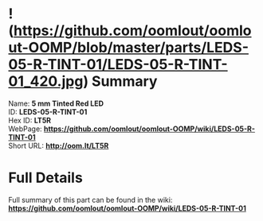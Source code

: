 
!(https://github.com/oomlout/oomlout-OOMP/blob/master/parts/LEDS-05-R-TINT-01/LEDS-05-R-TINT-01_420.jpg)
Summary
=================
  
Name: __5 mm Tinted Red LED__    
ID: __LEDS-05-R-TINT-01__   
Hex ID: __LT5R__   
WebPage: __https://github.com/oomlout/oomlout-OOMP/wiki/LEDS-05-R-TINT-01__   
Short URL: __http://oom.lt/LT5R__   

Full Details
==========================
Full summary of this part can be found in the wiki:   
__https://github.com/oomlout/oomlout-OOMP/wiki/LEDS-05-R-TINT-01__    

